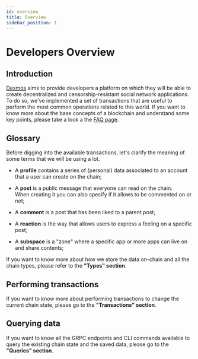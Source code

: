 ```yaml
---
id: overview
title: Overview
sidebar_position: 1
---
```

# Developers Overview

## Introduction
[Desmos](../01-intro.md) aims to provide developers a platform on which they will be able to create decentralized and 
censorship-resistant social network applications. 
To do so, we've implemented a set of transactions that are useful to perform the most common operations related to this world. 
If you want to know more about the base concepts of a blockchain and understand some key points, please take a look a the [FAQ page](06-developer-faq.md). 

## Glossary
Before digging into the available transactions, let's clarify the meaning of some terms that we will be using a lot.

* A **profile** contains a series of (personal) data associated to an account that a user can create on the chain;

* A **post** is a public message that everyone can read on the chain.  
  When creating it you can also specify if it allows
  to be commented on or not;
  
* A **comment** is a post that has been liked to a parent post;

* A **reaction** is the way that allows users to express a feeling on a specific post;

* A **subspace** is a "zone" where a specific app or more apps can live on and share contents;

If you want to know more about how we store the data on-chain and all the chain types, please refer to
the __"Types" section__.

## Performing transactions

If you want to know more about performing transactions to change the current chain state, please go to the __"Transactions" section__.

## Querying data

If you want to know all the GRPC endpoints and CLI commands available to query the existing chain state and the
saved data, please go to the __"Queries" section__. 
